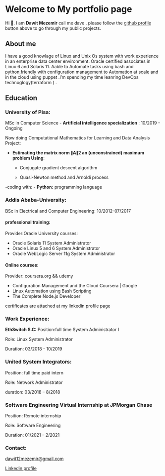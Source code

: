 # Welcome to My portfolio page

Hi :wave:. I am **Dawit Mezemir** call me dave . 
  please follow the [github profile](https://github.com/dawitanelay) button above to go through my public projects.
## About me 

I have a good knowlage of Linux and Unix Os system with work experience in an enterprise data center environment. Oracle certified associates in Linux 6 and Solaris 11. Aable to Automate tasks using bash and python,friendly with configuration management to Automation at scale and in the cloud using puppet .I’m spending my time leanring DevOps technoglogy(terraform ) . 


## Education

### University of Pisa:

MSc in Computer Science - **Artificial intelligence specialization** : 10/2019 - Ongoing

Now doing Computational Mathematics for Learning and Data Analysis Project:

- **Estimating the matrix norm ∥A∥2 an (unconstrained) maximum problem Using**:

  - Conjugate gradient descent algorithm
  
  - Quasi-Newton method and Arnoldi process
    
-coding with:
    - **Python:** programming language
### Addis Ababa-University:

BSc in Electrical and Computer Engineering: 10/2012-07/2017

#### professional training:
Provider:Oracle University
courses:
  - Oracle Solaris 11 System Administrator
  - Oracle Linux 5 and 6 System Administrator
  - Oracle WebLogic Server 11g System Administrator
  
#### Online courses:
  Provider: coursera.org && udemy
  - Configuration Management and the Cloud Coursera | Google
  - Linux Automation using Bash Scripting 
  - The Complete Node.js Developer
 
certificates are attached at my linkedin profile [page](https://www.linkedin.com/in/dawit-mezemir-9a2055118/)
### Work Experience:

**EthSwitch S.C:**
Position:full time System Administrator I

Role: Linux System Administrator

Duration: 03/2018 - 10/2019

### United System Integrators:
Position: full time paid intern

Role: Network Administrator

duration: 03/2018 – 8/2018

### Software Engineering Virtual Internship at JPMorgan Chase
Position: Remote internship

Role: Software Engineering

Duration: 01/2021 – 2/2021

### Contact:
<dawit12mezemir@gmail.com>

[Linkedin profile](https://www.linkedin.com/in/dawit-mezemir-9a2055118/)



    
